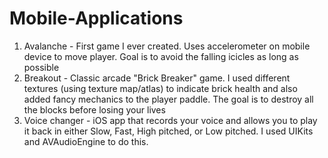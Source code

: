 # Mobile-Applications

1) Avalanche - First game I ever created. Uses accelerometer on mobile device to move player. Goal is to avoid the falling icicles as long as possible <br />
2) Breakout - Classic arcade "Brick Breaker" game. I used different textures (using texture map/atlas) to indicate brick health and also added fancy mechanics to the player paddle. The goal is to destroy all the blocks before losing your lives<br />
3) Voice changer - iOS app that records your voice and allows you to play it back in either Slow, Fast, High pitched, or Low pitched. I used UIKits and AVAudioEngine to do this.
